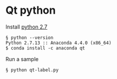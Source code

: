 # Qt python

Install [python 2.7](https://conda.io/docs/user-guide/install/download.html) 

```
§ python --version
Python 2.7.13 :: Anaconda 4.4.0 (x86_64)
$ conda install -c anaconda qt
```

Run a sample

```
§ python qt-label.py
```